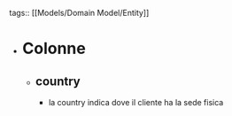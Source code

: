 tags:: [[Models/Domain Model/Entity]]

- # Colonne
	- ## country
		- la country indica dove il cliente ha la sede fisica